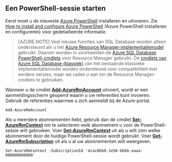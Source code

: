 
## Een PowerShell-sessie starten

Eerst moet u de nieuwste [Azure PowerShell](https://msdn.microsoft.com/library/mt619274.aspx) installeren en uitvoeren. Zie [How to install and configure Azure PowerShell](../articles/powershell-install-configure.md) (Azure PowerShell installeren en configureren) voor gedetailleerde informatie.


>[AZURE.NOTE] Veel nieuwe functies van SQL Database worden alleen ondersteund als u het [Azure Resource Manager-implementatiemodel](../articles/resource-group-overview.md) gebruikt. Daarom worden in voorbeelden de [Azure SQL Database PowerShell-cmdlets](https://msdn.microsoft.com/library/azure/mt574084.aspx) voor Resource Manager gebruikt. De [cmdlets van Azure SQL Database (klassiek)](https://msdn.microsoft.com/library/azure/dn546723.aspx) van het bestaande klassieke implementatiemodel worden ondersteund voor compatibiliteit met eerdere versies, maar we raden u aan om de Resource Manager-cmdlets te gebruiken.


Wanneer u de cmdlet [**Add-AzureRmAccount**](https://msdn.microsoft.com/library/mt619267.aspx) uitvoert, wordt er een aanmeldingsscherm geopend waarin u uw referenties kunt invoeren. Gebruik de referenties waarmee u zich aanmeldt bij de Azure-portal.

    Add-AzureRmAccount

Als u meerdere abonnementen hebt, gebruik dan de cmdlet [**Set-AzureRmContext**](https://msdn.microsoft.com/library/mt619263.aspx) om te selecteren welk abonnement u voor de PowerShell-sessie wilt gebruiken. Voer [**Get-AzureRmContext**](https://msdn.microsoft.com/library/mt619265.aspx) uit als u wilt zien welke abonnement door de huidige PowerShell-sessie wordt gebruikt. Voer [**Get-AzureRmSubscription**](https://msdn.microsoft.com/library/mt619284.aspx) uit als u al uw abonnementen wilt weergeven.

    Set-AzureRmContext -SubscriptionId '4cac86b0-1e56-bbbb-aaaa-000000000000'


<!--HONumber=Sep16_HO3-->


